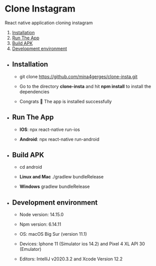 # Clone Instagram

React native application cloning instagram

1. [Installation](#installation)
2. [Run The App](#runTheApp)
2. [Build APK](#buildAPK)
3. [Development environment](#developementEnvirement)

- <h2 name="installation">Installation</h2>

    - git clone https://github.com/mina4gerges/clone-insta.git

    - Go to the directory **clone-insta** and hit **npm install** to install the dependencies

    - Congrats 🎉 The app is installed successfully

- <h2 name="runTheApp">Run The App</h2>

    - **IOS**: npx react-native run-ios

    - **Android**: npx react-native run-android

- <h2 name="buildAPK">Build APK</h2>

  - cd android

  - **Linux and Mac** ./gradlew bundleRelease

  - **Windows** gradlew bundleRelease

- <h2 name="developementEnvirement">Development environment</h2>

    - Node version: 14.15.0

    - Npm version: 6.14.11

    - OS: macOS Big Sur (version 11.1)
  
    - Devices: Iphone 11 (Simulator ios 14.2) and Pixel 4 XL API 30 (Emulator)
  
    - Editors: IntelliJ v2020.3.2 and Xcode Version 12.2
    
